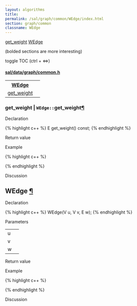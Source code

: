 ```yaml
---
layout: algorithms
title: 
permalink: /sal/graph/common/WEdge/index.html
section: graph/common
classname: WEdge
---
```


<div class="toc">
	<a class="toc-link toch3" href="#get_weight">get_weight</a>
	<a class="toc-link toch2" href="#WEdge">WEdge</a>
<p class="toc-caption">(bolded sections are more interesting)</p>
<p class="toc-toggle">toggle TOC (ctrl + &#8660;)</p>
</div><div class="block">
<h4><a href="https://github.com/LemonPi/data/blob/master/graph/common.h">sal/data/graph/common.h</a>
</h4><table class="pretty">
<tr><th><a class="doc-list-name" href="#WEdge">WEdge</a></th><th></th></tr>
<tr><td><a class="doc-list-name" href="#get_weight">get_weight</a></td><td></td></tr>
</table></div>



<h3 class="anchor doc-header">get_weight | <code class="qualifier">WEdge::</code>get_weight<a class="anchor-link" href="#get_weight" name="get_weight" title="permalink to section">&para;</a></h3>
<div class="block">

<p class="doc-section">Declaration</p>
{% highlight c++ %}
E get_weight() const;
{% endhighlight %}
<p class="doc-section">Return value</p>

<p class="doc-section">Example</p>
{% highlight c++ %}

{% endhighlight %}

<p class="doc-section">Discussion</p>
<div>
<p>
	
</p>
</div></div>





<h2 class="anchor doc-header">WEdge <a class="anchor-link" href="#WEdge" name="WEdge" title="permalink to section">&para;</a></h2>
<div class="block">

<p class="doc-section">Declaration</p>
{% highlight c++ %}
WEdge(V u, V v, E w);
{% endhighlight %}


<p class="doc-section">Parameters</p>
<table class="pretty">
<tr><td>u</td><td></td></tr>
<tr><td>v</td><td></td></tr>
<tr><td>w</td><td></td></tr>
</table>
<p class="doc-section">Return value</p>

<p class="doc-section">Example</p>
{% highlight c++ %}

{% endhighlight %}

<p class="doc-section">Discussion</p>
<div>
<p>
	
</p>
</div></div>





